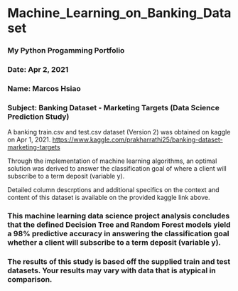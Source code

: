 # Machine_Learning_on_Banking_Dataset

### My Python Progamming Portfolio

### Date: Apr 2, 2021

### Name: Marcos Hsiao

### Subject: Banking Dataset - Marketing Targets (Data Science Prediction Study)


A banking train.csv and test.csv dataset (Version 2) was obtained on kaggle on Apr 1, 2021.
https://www.kaggle.com/prakharrathi25/banking-dataset-marketing-targets

Through the implementation of machine learning algorithms, an optimal solution was derived to answer the classification goal of where a client will subscribe to a term deposit (variable y).

Detailed column descrptions and additional specifics on the context and content of this dataset is available on the provided kaggle link above.
    
### This machine learning data science project analysis concludes that the defined Decision Tree and Random Forest models yield a 98% predictive accuracy in answering the classification goal whether a client will subscribe to a term deposit (variable y).

### The results of this study is based off the supplied train and test datasets. Your results may vary with data that is atypical in comparison.
